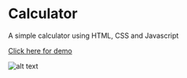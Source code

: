 # Calculator
A simple calculator using HTML, CSS and Javascript

[Click here for demo](https://arulprasadj.github.io/calculator/)


![alt text](https://github.com/arulprasadj/calculator/tree/develop/src/img/calculator.png "Calculator")

